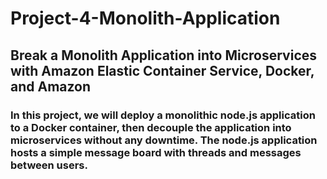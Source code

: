 # Project-4-Monolith-Application
## Break a Monolith Application into Microservices with Amazon Elastic Container Service, Docker, and Amazon 
### In this project, we will deploy a monolithic node.js application to a Docker container, then decouple the application into microservices without any downtime. The node.js application hosts a simple message board with threads and messages between users.
 
 
